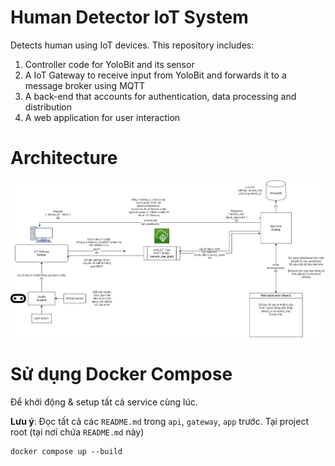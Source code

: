 # Human Detector IoT System
Detects human using IoT devices. This repository includes:
1. Controller code for YoloBit and its sensor
2. A IoT Gateway to receive input from YoloBit and forwards it to a message broker using MQTT
3. A back-end that accounts for authentication, data processing and distribution
4. A web application for user interaction

# Architecture
![Architecture design](./docs/images/architecture.drawio.png)

# Sử dụng Docker Compose
Để khởi động & setup tất cả service cùng lúc.

**Lưu ý**: Đọc tất cả các `README.md` trong `api`, `gateway`, `app` trước.
Tại project root (tại nơi chứa `README.md` này)
```
docker compose up --build
```

